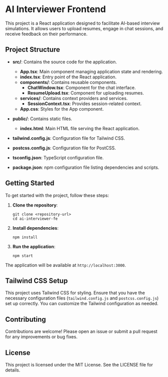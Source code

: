 # AI Interviewer Frontend

This project is a React application designed to facilitate AI-based interview simulations. It allows users to upload resumes, engage in chat sessions, and receive feedback on their performance.

## Project Structure

- **src/**: Contains the source code for the application.
  - **App.tsx**: Main component managing application state and rendering.
  - **index.tsx**: Entry point of the React application.
  - **components/**: Contains reusable components.
    - **ChatWindow.tsx**: Component for the chat interface.
    - **ResumeUpload.tsx**: Component for uploading resumes.
  - **services/**: Contains context providers and services.
    - **SessionContext.tsx**: Provides session-related context.
  - **App.css**: Styles for the App component.

- **public/**: Contains static files.
  - **index.html**: Main HTML file serving the React application.

- **tailwind.config.js**: Configuration file for Tailwind CSS.

- **postcss.config.js**: Configuration file for PostCSS.

- **tsconfig.json**: TypeScript configuration file.

- **package.json**: npm configuration file listing dependencies and scripts.

## Getting Started

To get started with the project, follow these steps:

1. **Clone the repository**:
   ```
   git clone <repository-url>
   cd ai-interviewer-fe
   ```

2. **Install dependencies**:
   ```
   npm install
   ```

3. **Run the application**:
   ```
   npm start
   ```

The application will be available at `http://localhost:3000`.

## Tailwind CSS Setup

This project uses Tailwind CSS for styling. Ensure that you have the necessary configuration files (`tailwind.config.js` and `postcss.config.js`) set up correctly. You can customize the Tailwind configuration as needed.

## Contributing

Contributions are welcome! Please open an issue or submit a pull request for any improvements or bug fixes.

## License

This project is licensed under the MIT License. See the LICENSE file for details.